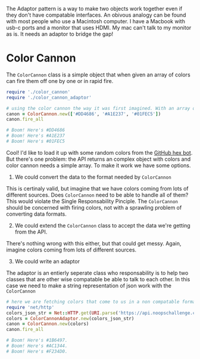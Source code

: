 The Adaptor pattern is a way to make two objects work together even if they don't have compatable interfaces. An obivous analogy can be found with most people who use a Macintosh computer. I have a Macbook with usb-c ports and a monitor that uses HDMI. My mac can't talk to my monitor as is. It needs an adaptor to bridge the gap!

# Color Cannon

The `ColorCannon` class is a simple object that when given an array of colors can fire them off one by one or in rapid fire.

```ruby
require './color_cannon'
require './color_cannon_adaptor'

# using the color cannon the way it was first imagined. With an array of colors
canon = ColorCannon.new(['#DD4686', '#A1E237', '#01FEC5'])
canon.fire_all

# Boom! Here's #DD4686
# Boom! Here's #A1E237
# Boom! Here's #01FEC5
```


Cool! I'd like to load it up with some random colors from the [GitHub hex bot](https://github.com/noops-challenge/hexbot/). But there's one problem: the API returns an complex object with colors and color cannon needs a simple array. To make it work we have some options.

 1. We could convert the data to the format needed by `ColorCannon`

This is certinaly valid, but imagine that we have colors coming from lots of different sources. Does `ColorCannon` need to be able to handle all of them? This would violate the Single Responsability Pinciple. The `ColorCannon` should be concerned with firing colors, not with a sprawling problem of converting data formats.

 2. We could extend the `ColorCannon` class to accept the data we're getting from the API.

There's nothing wrong with this either, but that could get messy. Again, imagine colors coming from lots of different sources.

3. We could write an adaptor

The adaptor is an entierly seperate class who responsability is to help two classes that are other wise compatable be able to talk to each other. In this case we need to make a string representation of json work with the `ColorCannon`

```ruby
# here we are fetching colors that come to us in a non compatable format. An adaptor encapsulates the conversion to make them compatable.
require 'net/http'
colors_json_str = Net::HTTP.get(URI.parse('https://api.noopschallenge.com/hexbot?count=3'))
colors = ColorCannonAdaptor.new(colors_json_str)
canon = ColorCannon.new(colors)
canon.fire_all

# Boom! Here's #1B6497.
# Boom! Here's #AC1344.
# Boom! Here's #F234D0.
```

